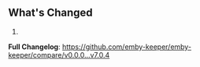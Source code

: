 ## What's Changed

1.

**Full Changelog**: https://github.com/emby-keeper/emby-keeper/compare/v0.0.0...v7.0.4

